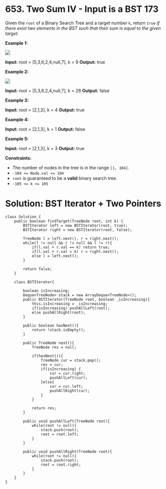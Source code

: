 # 653. Two Sum IV - Input is a BST 173
Given the  `root`  of a Binary Search Tree and a target number  `k`, return  _`true`  if there exist two elements in the BST such that their sum is equal to the given target_.

**Example 1:**

![](https://assets.leetcode.com/uploads/2020/09/21/sum_tree_1.jpg)

**Input:** root = [5,3,6,2,4,null,7], k = 9
**Output:** true

**Example 2:**

![](https://assets.leetcode.com/uploads/2020/09/21/sum_tree_2.jpg)

**Input:** root = [5,3,6,2,4,null,7], k = 28
**Output:** false

**Example 3:**

**Input:** root = [2,1,3], k = 4
**Output:** true

**Example 4:**

**Input:** root = [2,1,3], k = 1
**Output:** false

**Example 5:**

**Input:** root = [2,1,3], k = 3
**Output:** true

**Constraints:**

-   The number of nodes in the tree is in the range  `[1, 104]`.
-   `-104 <= Node.val <= 104`
-   `root`  is guaranteed to be a  **valid**  binary search tree.
-   `-105 <= k <= 105`

# Solution: BST Iterator + Two Pointers
```
class Solution {
    public boolean findTarget(TreeNode root, int k) {
        BSTIterator left = new BSTIterator(root, true);
        BSTIterator right = new BSTIterator(root, false);
        
        TreeNode l = left.next(), r = right.next();
        while(l != null && r != null && l != r){            
            if(l.val + r.val == k) return true;
            if(l.val + r.val > k) r = right.next();
            else l = left.next();
        }
        
        return false;
    }
    
    class BSTIterator{
        
        boolean isIncreasing;
        Deque<TreeNode> stack = new ArrayDeque<TreeNode>();
        public BSTIterator(TreeNode root, boolean _isIncreasing){
            this.isIncreasing = _isIncreasing;
            if(isIncreasing) pushAllLeft(root);
            else pushAllRight(root);
        }
        
        public boolean hasNext(){
            return !stack.isEmpty();
        }
        
        public TreeNode next(){
            TreeNode res = null;
            
            if(hasNext()){
                TreeNode cur = stack.pop();
                res = cur;
                if(isIncreasing) {
                    cur = cur.right;
                    pushAllLeft(cur);
                }else{
                    cur = cur.left;
                    pushAllRight(cur);
                }
            }
            
            return res;
        }
        
        public void pushAllLeft(TreeNode root){
            while(root != null){
                stack.push(root);
                root = root.left;
            }
        }
        
        public void pushAllRight(TreeNode root){
            while(root != null){
                stack.push(root);
                root = root.right;
            }
        }
    }
}
```